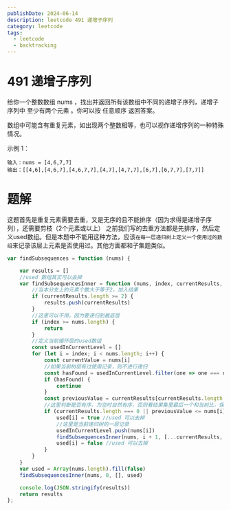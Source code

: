```yaml
---
publishDate: 2024-06-14
description: leetcode 491 递增子序列
category: leetcode
tags:
  - leetcode
  - backtracking
---
```


# 491 递增子序列

给你一个整数数组 nums ，找出并返回所有该数组中不同的递增子序列，递增子序列中 至少有两个元素 。你可以按 任意顺序 返回答案。

数组中可能含有重复元素，如出现两个整数相等，也可以视作递增序列的一种特殊情况。

示例 1：

~~~
输入：nums = [4,6,7,7]
输出：[[4,6],[4,6,7],[4,6,7,7],[4,7],[4,7,7],[6,7],[6,7,7],[7,7]]
~~~

# 题解

这题首先是重复元素需要去重，又是无序的且不能排序（因为求得是递增子序列），还需要剪枝（2个元素或以上）
之前我们写的去重方法都是先排序，然后定义used数组。但是本题中不能用这种方法，应该`在每一层递归树上定义一个使用过的数组`来记录该层上元素是否使用过。其他方面都和子集题类似。

```javascript
var findSubsequences = function (nums) {

    var results = []
    //used 数组其实可以去掉
    var findSubsequencesInner = function (nums, index, currentResults, used) {
        //当本分支上的元素个数大于等于2，加入结果
        if (currentResults.length >= 2) {
            results.push(currentResults)
        }
        //这里可以不用，因为要递归到最底层
        if (index >= nums.length) {
            return
        }
        //定义当前循环层的used数组
        const usedInCurrentLevel = []
        for (let i = index; i < nums.length; i++) {
            const currentValue = nums[i]
            //如果当前树层有过使用记录，则不进行递归
            const hasFound = usedInCurrentLevel.filter(one => one === nums[i]).length
            if (hasFound) {
                continue
            }
            const previousValue = currentResults[currentResults.length - 1]
            //这里判断是否有序，为空时自然有序，否则看结果集里最后一个和当前比，保持currentResults有序
            if (currentResults.length === 0 || previousValue <= nums[i]) {
                used[i] = true //used 可以去掉
                //这里是当前递归树的一层记录
                usedInCurrentLevel.push(nums[i])
                findSubsequencesInner(nums, i + 1, [...currentResults, nums[i]], used)
                used[i] = false //used 可以去掉
            }
        }
    }
    var used = Array(nums.length).fill(false)
    findSubsequencesInner(nums, 0, [], used)

    console.log(JSON.stringify(results))
    return results
};
```

